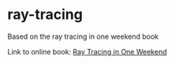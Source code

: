 # ray-tracing
 Based on the ray tracing in one weekend book

Link to online book: [Ray Tracing in One Weekend](https://raytracing.github.io/books/RayTracingInOneWeekend.html#overview)
